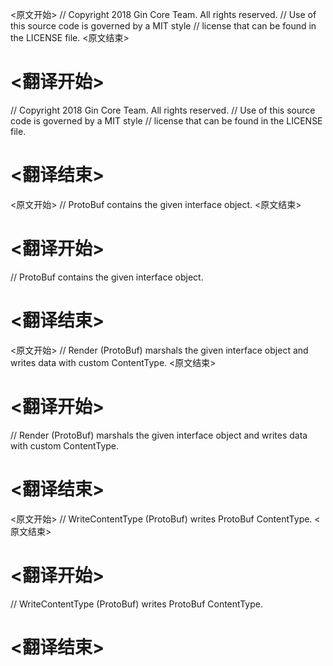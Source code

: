 
<原文开始>
// Copyright 2018 Gin Core Team. All rights reserved.
// Use of this source code is governed by a MIT style
// license that can be found in the LICENSE file.
<原文结束>

# <翻译开始>
// Copyright 2018 Gin Core Team. All rights reserved.
// Use of this source code is governed by a MIT style
// license that can be found in the LICENSE file.
# <翻译结束>


<原文开始>
// ProtoBuf contains the given interface object.
<原文结束>

# <翻译开始>
// ProtoBuf contains the given interface object.
# <翻译结束>


<原文开始>
// Render (ProtoBuf) marshals the given interface object and writes data with custom ContentType.
<原文结束>

# <翻译开始>
// Render (ProtoBuf) marshals the given interface object and writes data with custom ContentType.
# <翻译结束>


<原文开始>
// WriteContentType (ProtoBuf) writes ProtoBuf ContentType.
<原文结束>

# <翻译开始>
// WriteContentType (ProtoBuf) writes ProtoBuf ContentType.
# <翻译结束>

